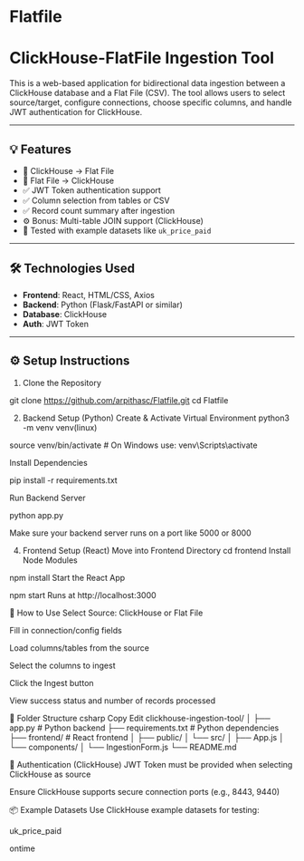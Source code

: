 # Flatfile

# ClickHouse-FlatFile Ingestion Tool

This is a web-based application for bidirectional data ingestion between a ClickHouse database and a Flat File (CSV). The tool allows users to select source/target, configure connections, choose specific columns, and handle JWT authentication for ClickHouse.

---

## 💡 Features

- 🔁 ClickHouse → Flat File
- 🔁 Flat File → ClickHouse
- ✅ JWT Token authentication support
- ✅ Column selection from tables or CSV
- ✅ Record count summary after ingestion
- ⚙️ Bonus: Multi-table JOIN support (ClickHouse)
- 🧪 Tested with example datasets like `uk_price_paid`

---

## 🛠️ Technologies Used

- **Frontend**: React, HTML/CSS, Axios
- **Backend**: Python (Flask/FastAPI or similar)
- **Database**: ClickHouse
- **Auth**: JWT Token

---

## ⚙️ Setup Instructions

1. Clone the Repository

git clone https://github.com/arpithasc/Flatfile.git
cd Flatfile

2. Backend Setup (Python)
Create & Activate Virtual Environment
python3 -m venv venv(linux)

source venv/bin/activate  # On Windows use: venv\Scripts\activate

Install Dependencies

pip install -r requirements.txt

Run Backend Server

python app.py

Make sure your backend server runs on a port like 5000 or 8000

4. Frontend Setup (React)
Move into Frontend Directory
cd frontend
Install Node Modules

npm install
Start the React App

npm start
Runs at http://localhost:3000

🚀 How to Use
Select Source: ClickHouse or Flat File

Fill in connection/config fields

Load columns/tables from the source

Select the columns to ingest

Click the Ingest button

View success status and number of records processed

📂 Folder Structure
csharp
Copy
Edit
clickhouse-ingestion-tool/
│
├── app.py                   # Python backend
├── requirements.txt         # Python dependencies
├── frontend/                # React frontend
│   ├── public/
│   └── src/
│       ├── App.js
│       └── components/
│           └── IngestionForm.js
└── README.md

🔐 Authentication (ClickHouse)
JWT Token must be provided when selecting ClickHouse as source

Ensure ClickHouse supports secure connection ports (e.g., 8443, 9440)

📦 Example Datasets
Use ClickHouse example datasets for testing:

uk_price_paid

ontime

